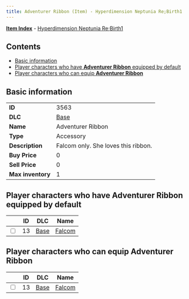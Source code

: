```yaml
---
title: Adventurer Ribbon (Item) - Hyperdimension Neptunia Re;Birth1
---
```


[**Item Index**](/neptunia/rb1/item/index.html) - [Hyperdimension Neptunia Re;Birth1](/neptunia/rb1)

## Contents

- [Basic information](#basic-information)
- [Player characters who have **Adventurer Ribbon** equipped by default](#player-characters-who-have-adventurer-ribbon-equipped-by-default)
- [Player characters who can equip **Adventurer Ribbon**](#player-characters-who-can-equip-adventurer-ribbon)
## Basic information

|   |   |
| -- | -- |
| **ID** | 3563 |
| **DLC** | [Base](/neptunia/rb1/dlc/1-base.html) |
| **Name** | Adventurer Ribbon |
| **Type** | Accessory |
| **Description** | Falcom only. She loves this ribbon. |
| **Buy Price** | 0 |
| **Sell Price** | 0 |
| **Max inventory** | 1 |


## Player characters who have **Adventurer Ribbon** equipped by default

|    | ID | DLC | Name |
| -- | -- | --- | ---- |
| <input type="checkbox" id="rb1-player-1-13" class="trackbox" /> | 13 | [Base](/neptunia/rb1/dlc/1-base.html) | [Falcom](/neptunia/rb1/player/1-13-falcom.html) |


## Player characters who can equip **Adventurer Ribbon**

|    | ID | DLC | Name |
| -- | -- | --- | ---- |
| <input type="checkbox" id="rb1-player-1-13" class="trackbox" /> | 13 | [Base](/neptunia/rb1/dlc/1-base.html) | [Falcom](/neptunia/rb1/player/1-13-falcom.html) |
